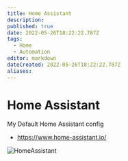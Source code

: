 ```yaml
---
title: Home Assistant
description: 
published: true
date: 2022-05-26T18:22:22.787Z
tags:
  - Home
  - Automation
editor: markdown
dateCreated: 2022-05-26T18:22:22.787Z
aliases:
---
```

# Home Assistant
My Default Home Assistant config
- https://www.home-assistant.io/

![HomeAssistant](https://user-images.githubusercontent.com/12887622/134789379-af3e5484-ebac-4349-af16-9ff6c3533050.JPG)


